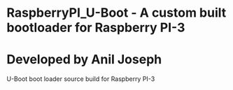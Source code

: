 # RaspberryPI_U-Boot -  A custom built bootloader for Raspberry PI-3
# Developed by Anil Joseph
U-Boot boot loader source build for Raspberry PI-3



